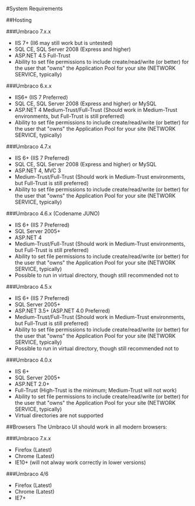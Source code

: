 #System Requirements

##Hosting

###Umbraco 7.x.x

* IIS 7+ (II6 may still work but is untested)
* SQL CE, SQL Server 2008 (Express and higher)
* ASP.NET 4.5 Full-Trust
* Ability to set file permissions to include create/read/write (or better) for the user that "owns" the Application Pool for your site (NETWORK SERVICE, typically)

###Umbraco 6.x.x

* IIS6+ (IIS 7 Preferred)
* SQL CE, SQL Server 2008 (Express and higher) or MySQL
* ASP.NET 4
Medium-Trust/Full-Trust (Should work in Medium-Trust environments, but Full-Trust is still preferred)
* Ability to set file permissions to include create/read/write (or better) for the user that "owns" the Application Pool for your site (NETWORK SERVICE, typically)

###Umbraco 4.7.x

* IIS 6+  (IIS 7 Preferred)
* SQL CE, SQL Server 2008 (Express and higher) or MySQL
* ASP.NET 4, MVC 3
* Medium-Trust/Full-Trust (Should work in Medium-Trust environments, but Full-Trust is still preferred)
* Ability to set file permissions to include create/read/write (or better) for the user that "owns" the Application Pool for your site (NETWORK SERVICE, typically)

###Umbraco 4.6.x (Codename JUNO)

* IIS 6+ (IIS 7 Preferred)
* SQL Server 2005+
* ASP.NET 4
* Medium-Trust/Full-Trust (Should work in Medium-Trust environments, but Full-Trust is still preferred)
* Ability to set file permissions to include create/read/write (or better) for the user that "owns" the Application Pool for your site (NETWORK SERVICE, typically)
* Possible to run in virtual directory, though still recommended not to

###Umbraco 4.5.x

* IIS 6+ (IIS 7 Preferred)
* SQL Server 2005+
* ASP.NET 3.5+ (ASP.NET 4.0 Preferred)
* Medium-Trust/Full-Trust (Should work in Medium-Trust environments, but Full-Trust is still preferred)
* Ability to set file permissions to include create/read/write (or better) for the user that "owns" the Application Pool for your site (NETWORK SERVICE, typically)
* Possible to run in virtual directory, though still recommended not to

###Umbraco 4.0.x

* IIS 6+
* SQL Server 2005+
* ASP.NET 2.0+
* Full-Trust (High-Trust is the minimum; Medium-Trust will not work)
* Ability to set file permissions to include create/read/write (or better) for the user that "owns" the Application Pool for your site (NETWORK SERVICE, typically)
* Virtual directories are not supported

##Browsers
The Umbraco UI should work in all modern browsers:

###Umbraco 7.x.x
* Firefox (Latest)
* Chrome (Latest)
* IE10+ (will not alway work correctly in lower versions)

###Umbraco 4/6
* Firefox (Latest)
* Chrome (Latest)
* IE7+